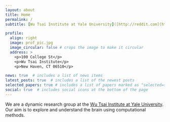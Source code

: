 ```yaml
---
layout: about
title: Home
permalink: /
subtitle: [Wu Tsai Institute at Yale University]([http://reddit.com](https://wti.yale.edu/) 

profile:
  align: right
  image: prof_pic.jpg
  image_circular: false # crops the image to make it circular
  address: >
    <p>100 College St</p>
    <p>Wu Tsai Institute</p>
    <p>New Haven, CT 06510</p>

news: true  # includes a list of news items
latest_posts: true  # includes a list of the newest posts
selected_papers: true # includes a list of papers marked as "selected={true}"
social: true  # includes social icons at the bottom of the page
---
```


We are a dynamic research group at the [Wu Tsai Institute at Yale University](https://wti.yale.edu/). Our aim is to explore and understand the brain using computational methods.

